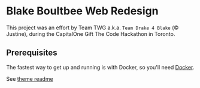 # Blake Boultbee Web Redesign

This project was an effort by Team TWG a.k.a. `Team Drake 4 Blake` (&copy; Justine), during the CapitalOne Gift The Code Hackathon in Toronto.

## Prerequisites

The fastest way to get up and running is with Docker, so you'll need [Docker](https://www.docker.com/products/overview).

See [theme readme](wp-content/themes/bbyos/README.md)